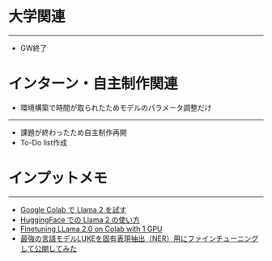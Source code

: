 # 大学関連
* * *
- GW終了　
# インターン・自主制作関連
- 環境構築で時間が取られたためモデルのパラメータ調整だけ
* * *
- 課題が終わったため自主制作再開
- To-Do list作成
# インプットメモ
* * *
- [Google Colab で Llama 2 を試す](https://note.com/npaka/n/n230c0c85f4d9)
- [HuggingFace での Llama 2 の使い方](https://note.com/npaka/n/n79eebc29366d)
- [Finetuning LLama 2.0 on Colab with 1 GPU](ttps://medium.com/@jain.sm/finetuning-llama-2-0-on-colab-with-1-gpu-7ea73a8d3db9)
- [最強の言語モデルLUKEを固有表現抽出（NER）用にファインチューニングして公開してみた](https://qiita.com/Mizuiro__sakura/items/21c93fac32994852ae70)
